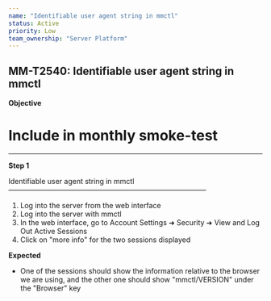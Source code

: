 ```yaml
---
name: "Identifiable user agent string in mmctl"
status: Active
priority: Low
team_ownership: "Server Platform"
---
```


## MM-T2540: Identifiable user agent string in mmctl

**Objective**

# Include in monthly smoke-test

---

**Step 1**

Identifiable user agent string in mmctl\
————————————————————————————

1. Log into the server from the web interface
2. Log into the server with mmctl
3. In the web interface, go to Account Settings ➜ Security ➜ View and Log Out Active Sessions
4. Click on "more info" for the two sessions displayed

**Expected**

- One of the sessions should show the information relative to the browser we are using, and the other one should show "mmctl/VERSION" under the "Browser" key
